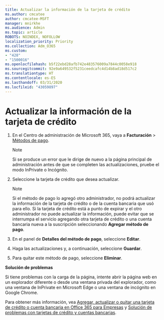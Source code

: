 ```yaml
---
title: Actualizar la información de la tarjeta de crédito
ms.author: cmcatee
author: cmcatee-MSFT
manager: mnirkhe
ms.audience: Admin
ms.topic: article
ROBOTS: NOINDEX, NOFOLLOW
localization_priority: Priority
ms.collection: Adm_O365
ms.custom:
- "428"
- "1500016"
ms.openlocfilehash: b5f22ebd28afb742e483576009a7844c0058e918
ms.sourcegitcommit: 92e9a649532f5231ceedcafc4d14b8ad18d517c2
ms.translationtype: HT
ms.contentlocale: es-ES
ms.lasthandoff: 03/31/2020
ms.locfileid: "43059897"
---
```

# <a name="update-credit-card-information"></a>Actualizar la información de la tarjeta de crédito

1. En el Centro de administración de Microsoft 365, vaya a **Facturación** \> [Métodos de pago](https://go.microsoft.com/fwlink/p/?linkid=2018806).

    > [!NOTE]
    > Si se produce un error que le dirige de nuevo a la página principal de administración antes de que se completen las actualizaciones, pruebe el modo InPrivate o Incógnito.
  
2. Seleccione la tarjeta de crédito que desea actualizar.

    > [!NOTE]
    > Si el método de pago lo agregó otro administrador, no podrá actualizar la información de la tarjeta de crédito o de la cuenta bancaria que usó para ello. Si la tarjeta de crédito está a punto de expirar y el otro administrador no puede actualizar la información, puede evitar que se interrumpa el servicio agregando otra tarjeta de crédito o una cuenta bancaria nueva a la suscripción seleccionando **Agregar método de pago**.
  
3. En el panel de **Detalles del método de pago**, seleccione **Editar**.

4. Haga las actualizaciones y, a continuación, seleccione **Guardar**.

5. Para quitar este método de pago, seleccione **Eliminar**.

**Solución de problemas**

Si tiene problemas con la carga de la página, intente abrir la página web en un explorador diferente o desde una ventana privada del explorador, como una ventana de InPrivate en Microsoft Edge o una ventana de incógnito en Google Chrome. 

Para obtener más información, vea [Agregar, actualizar o quitar una tarjeta de crédito o cuenta bancaria en Office 365 para Empresas](https://docs.microsoft.com/office365/admin/subscriptions-and-billing/add-update-or-remove-credit-card-or-bank-account) y [Solución de problemas con tarjetas de crédito y cuentas bancarias](https://docs.microsoft.com/office365/admin/subscriptions-and-billing/add-update-or-remove-credit-card-or-bank-account#troubleshooting-credit-cards-and-bank-accounts).